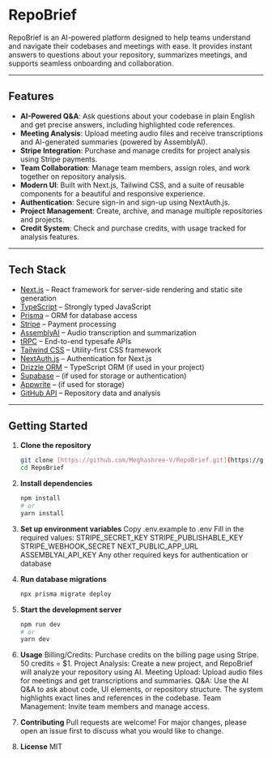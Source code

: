 # RepoBrief

RepoBrief is an AI-powered platform designed to help teams understand and navigate their codebases and meetings with ease. It provides instant answers to questions about your repository, summarizes meetings, and supports seamless onboarding and collaboration.

---

## Features

- **AI-Powered Q&A**: Ask questions about your codebase in plain English and get precise answers, including highlighted code references.
- **Meeting Analysis**: Upload meeting audio files and receive transcriptions and AI-generated summaries (powered by AssemblyAI).
- **Stripe Integration**: Purchase and manage credits for project analysis using Stripe payments.
- **Team Collaboration**: Manage team members, assign roles, and work together on repository analysis.
- **Modern UI**: Built with Next.js, Tailwind CSS, and a suite of reusable components for a beautiful and responsive experience.
- **Authentication**: Secure sign-in and sign-up using NextAuth.js.
- **Project Management**: Create, archive, and manage multiple repositories and projects.
- **Credit System**: Check and purchase credits, with usage tracked for analysis features.

---

## Tech Stack

- [Next.js](https://nextjs.org) – React framework for server-side rendering and static site generation
- [TypeScript](https://www.typescriptlang.org/) – Strongly typed JavaScript
- [Prisma](https://prisma.io) – ORM for database access
- [Stripe](https://stripe.com) – Payment processing
- [AssemblyAI](https://www.assemblyai.com/) – Audio transcription and summarization
- [tRPC](https://trpc.io) – End-to-end typesafe APIs
- [Tailwind CSS](https://tailwindcss.com) – Utility-first CSS framework
- [NextAuth.js](https://next-auth.js.org) – Authentication for Next.js
- [Drizzle ORM](https://orm.drizzle.team) – TypeScript ORM (if used in your project)
- [Supabase](https://supabase.com) – (if used for storage or authentication)
- [Appwrite](https://appwrite.io) – (if used for storage)
- [GitHub API](https://docs.github.com/en/rest) – Repository data and analysis

---

## Getting Started

1. **Clone the repository**
   ```sh
   git clone [https://github.com/Meghashree-V/RepoBrief.git](https://github.com/Meghashree-V/RepoBrief.git)
   cd RepoBrief

2. **Install dependencies**
   ```sh
   npm install
   # or
   yarn install

3. **Set up environment variables**
   Copy .env.example to .env
   Fill in the required values:
   STRIPE_SECRET_KEY
   STRIPE_PUBLISHABLE_KEY
   STRIPE_WEBHOOK_SECRET
   NEXT_PUBLIC_APP_URL
   ASSEMBLYAI_API_KEY
   Any other required keys for authentication or database

4. **Run database migrations**
   ```sh
   npx prisma migrate deploy

5. **Start the development server**
   ```sh
   npm run dev
   # or
   yarn dev

6. **Usage**
   Billing/Credits: Purchase credits on the billing page using Stripe. 50 credits = $1.
   Project Analysis: Create a new project, and RepoBrief will analyze your repository using AI.
   Meeting Upload: Upload audio files for meetings and get transcriptions and summaries.
   Q&A: Use the AI Q&A to ask about code, UI elements, or repository structure. The system highlights exact lines and references in the codebase.
   Team Management: Invite team members and manage access.

7. **Contributing**
   Pull requests are welcome! For major changes, please open an issue first to discuss what you would like to change.

8. **License**
   MIT
